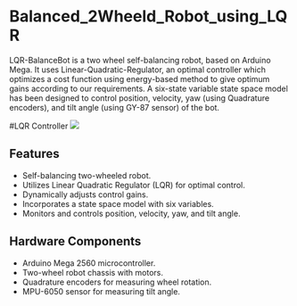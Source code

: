﻿# Balanced_2Wheeld_Robot_using_LQR
LQR-BalanceBot is a two wheel self-balancing robot, based on Arduino Mega. It uses Linear-Quadratic-Regulator, an optimal controller which optimizes a cost function using energy-based method to give optimum gains according to our requirements. A six-state variable state space model has been designed to control position, velocity, yaw (using Quadrature encoders), and tilt angle (using GY-87 sensor) of the bot.

#LQR Controller
<img src="![image](https://github.com/23Nero/Balanced_2Wheeld_Robot_using_LQR/assets/134192393/dcc44559-e21b-452f-9ea7-12d9e5df64b0)">

## Features

- Self-balancing two-wheeled robot.
- Utilizes Linear Quadratic Regulator (LQR) for optimal control.
- Dynamically adjusts control gains.
- Incorporates a state space model with six variables.
- Monitors and controls position, velocity, yaw, and tilt angle.

## Hardware Components

- Arduino Mega 2560 microcontroller.
- Two-wheel robot chassis with motors.
- Quadrature encoders for measuring wheel rotation.
- MPU-6050 sensor for measuring tilt angle.

